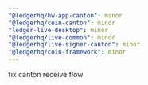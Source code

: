 ```yaml
---
"@ledgerhq/hw-app-canton": minor
"@ledgerhq/coin-canton": minor
"ledger-live-desktop": minor
"@ledgerhq/live-common": minor
"@ledgerhq/live-signer-canton": minor
"@ledgerhq/coin-framework": minor
---
```


fix canton receive flow

